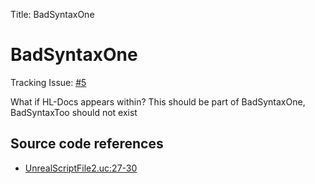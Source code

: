 Title: BadSyntaxOne

# BadSyntaxOne

Tracking Issue: [#5](https://github.com/X2CommunityCore/X2WOTCCommunityHighlander/issues/5)

What if HL-Docs appears within?
This should be part of BadSyntaxOne, BadSyntaxToo should not exist

## Source code references

* [UnrealScriptFile2.uc:27-30](https://github.com/X2CommunityCore/X2WOTCCommunityHighlander/blob/master/test_src/UnrealScriptFile2.uc#L27-L30)
